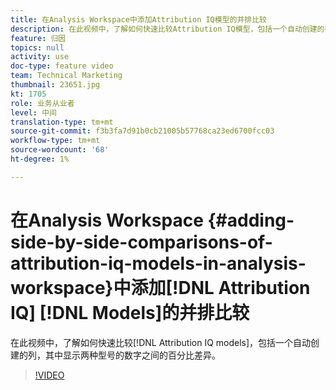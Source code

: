 ```yaml
---
title: 在Analysis Workspace中添加Attribution IQ模型的并排比较
description: 在此视频中，了解如何快速比较Attribution IQ模型，包括一个自动创建的列，其中显示两个模型数字之间的百分比差异。
feature: 归因
topics: null
activity: use
doc-type: feature video
team: Technical Marketing
thumbnail: 23651.jpg
kt: 1705
role: 业务从业者
level: 中间
translation-type: tm+mt
source-git-commit: f3b3fa7d91b0cb21005b57768ca23ed6700fcc03
workflow-type: tm+mt
source-wordcount: '68'
ht-degree: 1%

---
```



# 在Analysis Workspace {#adding-side-by-side-comparisons-of-attribution-iq-models-in-analysis-workspace}中添加[!DNL Attribution IQ] [!DNL Models]的并排比较

在此视频中，了解如何快速比较[!DNL Attribution IQ models]，包括一个自动创建的列，其中显示两种型号的数字之间的百分比差异。

>[!VIDEO](https://video.tv.adobe.com/v/23651/?quality=12)
